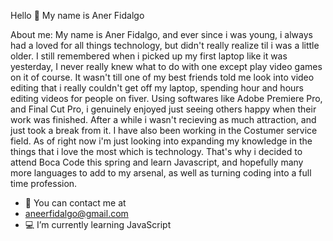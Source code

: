 Hello 👋 My name is Aner Fidalgo


About me: My name is Aner Fidalgo, and ever since i was young, i always had a loved for all things technology, but didn't really realize til i was a little older. I still remembered when i picked up my first laptop like it was yesterday, I never really knew what to do with one except play video games on it of course. It wasn't till one of my best friends told me look into video editing that i really couldn't get off my laptop, spending hour and hours editing videos for people on fiver. Using softwares like Adobe Premiere Pro, and Final Cut Pro, i genuinely enjoyed just seeing others happy when their work was finished. After a while i wasn't recieving as much attraction, and just took a break from it. I have also been working in the Costumer service field. As of right now i'm just looking into expanding my knowledge in the things that i love the most which is technology. That's why i decided to attend Boca Code this spring and learn Javascript, and hopefully many more languages to add to my arsenal, as well as turning coding into a full time profession.

- 📧 You can contact me at
- aneerfidalgo@gmail.com
- 💻 I’m currently learning JavaScript

